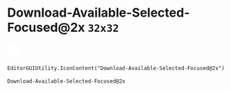 # Download-Available-Selected-Focused@2x `32x32`
<img src="/img/Download-Available-Selected-Focused@2x.png" width=32 height=32>

``` CSharp
EditorGUIUtility.IconContent("Download-Available-Selected-Focused@2x")
```
```
Download-Available-Selected-Focused@2x
```
